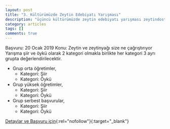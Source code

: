 ```yaml
---
layout: post
title: "3. Kültürümüzde Zeytin Edebiyatı Yarışması"
description: "üçüncü kültürümüzde zeytin edebiyatı yarışması zeytindostu zeytin kültürüne dokunuyor"
category: articles
tags: []
comments: true
---
```


Başvuru: 20 Ocak 2019
Konu: Zeytin ve zeytinyağı size ne çağrıştırıyor
Yarışma şiir ve öykü olarak 2 kategori olmakla birlikte her kategori 3 ayrı grupta
değerlendirilecektir.
- Grup orta öğretimler,
    - Kategori: Şiir
    - Kategori: Öykü
- Grup yüksek öğretimler,
    - Kategori: Şiir
    - Kategori: Öykü
- Grup serbest başvurular,
    - Kategori: Şiir
    - Kategori: Öykü

[Detaylar ve Başvuru için](http://zeytindostu.org.tr/wp-content/uploads/2018/01/3.Edebiyat-Yar%C4%B1%C5%9Fmas%C4%B1-%C5%9Eartname.pdf?utm_source=edebiyatyarismalari.com&utm_medium=affiliate&utm_campaign=cpc){:rel="nofollow"}{:target="_blank"}